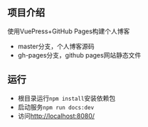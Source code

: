 ## 项目介绍
使用VuePress+GitHub Pages构建个人博客

- master分支，个人博客源码
- gh-pages分支，github pages网站静态文件

## 运行
- 根目录运行`npm install`安装依赖包
- 启动服务`npm run docs:dev`
- 访问<http://localhost:8080/>



